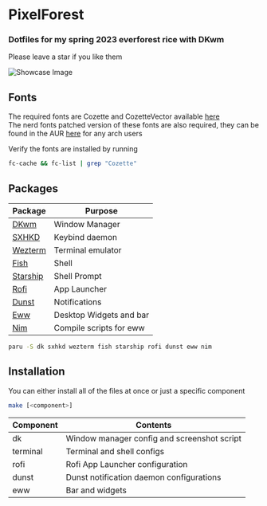 # PixelForest

### Dotfiles for my spring 2023 everforest rice with DKwm

Please leave a star if you like them

![Showcase Image](aseets/hook.png)

## Fonts

The required fonts are Cozette and CozetteVector available [here](https://github.com/slavfox/Cozette/releases/tag/v.1.19.1) </br>
The nerd fonts patched version of these fonts are also required, they can be found in the AUR [here](https://aur.archlinux.org/packages/nerd-fonts-cozette-ttf) for any arch users

Verify the fonts are installed by running
```bash
fc-cache && fc-list | grep "Cozette"
```

## Packages

| Package      | Purpose |
| ----------- | ----------- |
|[DKwm](https://aur.archlinux.org/packages/dk)|Window Manager|
|[SXHKD](https://archlinux.org/packages/community/x86_64/sxhkd/)|Keybind daemon|
|[Wezterm](https://archlinux.org/packages/community/x86_64/wezterm/)|Terminal emulator|
|[Fish](https://archlinux.org/packages/community/x86_64/fish/)|Shell|
|[Starship](https://archlinux.org/packages/community/x86_64/starship/)|Shell Prompt|
|[Rofi](https://archlinux.org/packages/community/x86_64/rofi/)|App Launcher|
|[Dunst](https://archlinux.org/packages/community/x86_64/dunst/)|Notifications|
|[Eww](https://aur.archlinux.org/packages/eww)|Desktop Widgets and bar|
|[Nim](https://archlinux.org/packages/community/x86_64/nim/)|Compile scripts for eww|

```bash
paru -S dk sxhkd wezterm fish starship rofi dunst eww nim
```
## Installation
You can either install all of the files at once or just a specific component
```bash
make [<component>]
```
|Component|Contents|
|---------|--------|
|dk|Window manager config and screenshot script|
|terminal|Terminal and shell configs|
|rofi|Rofi App Launcher configuration|
|dunst|Dunst notification daemon configurations|
|eww|Bar and widgets|